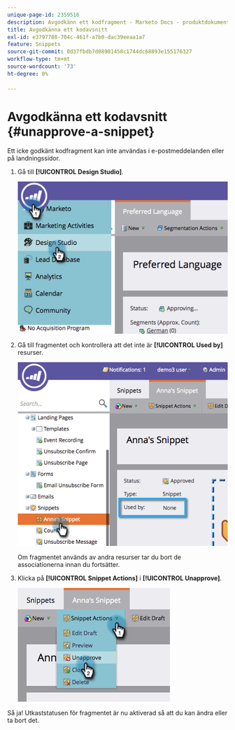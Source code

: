 ```yaml
---
unique-page-id: 2359516
description: Avgodkänn ett kodfragment - Marketo Docs - produktdokumentation
title: Avgodkänna ett kodavsnitt
exl-id: e3797788-704c-461f-a7b0-dac39eeaa1a7
feature: Snippets
source-git-commit: 0d37fbdb7d08901458c1744dc68893e155176327
workflow-type: tm+mt
source-wordcount: '73'
ht-degree: 0%

---
```


# Avgodkänna ett kodavsnitt {#unapprove-a-snippet}

Ett icke godkänt kodfragment kan inte användas i e-postmeddelanden eller på landningssidor.

1. Gå till **[!UICONTROL Design Studio]**.

   ![](assets/image2014-9-16-10-3a41-3a18.png)

1. Gå till fragmentet och kontrollera att det inte är **[!UICONTROL Used by]** resurser.

   ![](assets/image2014-9-16-10-3a41-3a27.png)

   Om fragmentet används av andra resurser tar du bort de associationerna innan du fortsätter.

1. Klicka på **[!UICONTROL Snippet Actions]** i **[!UICONTROL Unapprove]**.

   ![](assets/image2014-9-16-10-3a41-3a54.png)

Så ja! Utkaststatusen för fragmentet är nu aktiverad så att du kan ändra eller ta bort det.
